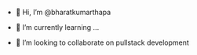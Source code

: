 
 - 👋 Hi, I’m @bharatkumarthapa

- 🌱 I’m currently learning ...
- 💞️ I’m looking to collaborate on pullstack development
<!-- - 



You can click the Preview link to take a look at your changes.
- 👋 Hi, I’m @bharatkumarthapa
- 👀 I’m interested in you 
- 🌱 I’m currently learning ...
- 💞️ I’m looking 
 -->

